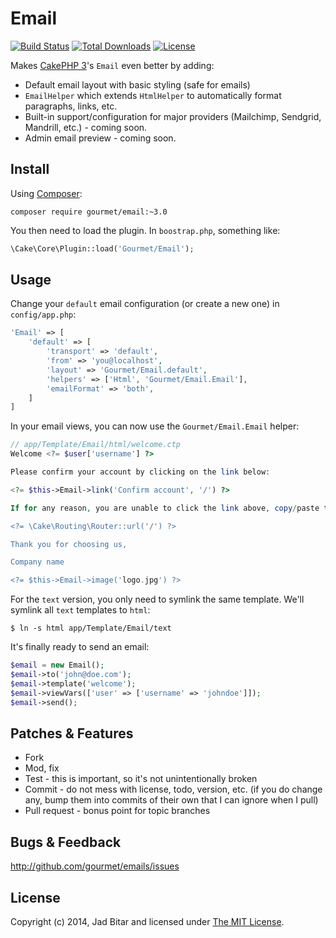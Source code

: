 # Email

[![Build Status](https://travis-ci.org/gourmet/email.svg?branch=master)](https://travis-ci.org/gourmet/email)
[![Total Downloads](https://poser.pugx.org/gourmet/email/downloads.svg)](https://packagist.org/packages/gourmet/email)
[![License](https://poser.pugx.org/gourmet/email/license.svg)](https://packagist.org/packages/gourmet/email)

Makes [CakePHP 3]'s `Email` even better by adding:

* Default email layout with basic styling (safe for emails)
* `EmailHelper` which extends `HtmlHelper` to automatically format paragraphs, links, etc.
* Built-in support/configuration for major providers (Mailchimp, Sendgrid, Mandrill, etc.) - coming soon.
* Admin email preview - coming soon.

## Install

Using [Composer]:

```
composer require gourmet/email:~3.0
```

You then need to load the plugin. In `boostrap.php`, something like:

```php
\Cake\Core\Plugin::load('Gourmet/Email');
```

## Usage

Change your `default` email configuration (or create a new one) in `config/app.php`:

```php
'Email' => [
	'default' => [
		'transport' => 'default',
		'from' => 'you@localhost',
		'layout' => 'Gourmet/Email.default',
		'helpers' => ['Html', 'Gourmet/Email.Email'],
		'emailFormat' => 'both',
	]
]
```

In your email views, you can now use the `Gourmet/Email.Email` helper:

```php
// app/Template/Email/html/welcome.ctp
Welcome <?= $user['username'] ?>

Please confirm your account by clicking on the link below:

<?= $this->Email->link('Confirm account', '/') ?>

If for any reason, you are unable to click the link above, copy/paste the following to your browser's address bar:

<?= \Cake\Routing\Router::url('/') ?>

Thank you for choosing us,

Company name

<?= $this->Email->image('logo.jpg') ?>
```

For the `text` version, you only need to symlink the same template. We'll symlink all `text` templates to `html`:

```
$ ln -s html app/Template/Email/text
```

It's finally ready to send an email:

```php
$email = new Email();
$email->to('john@doe.com');
$email->template('welcome');
$email->viewVars(['user' => ['username' => 'johndoe']]);
$email->send();
```

## Patches & Features

* Fork
* Mod, fix
* Test - this is important, so it's not unintentionally broken
* Commit - do not mess with license, todo, version, etc. (if you do change any, bump them into commits of
their own that I can ignore when I pull)
* Pull request - bonus point for topic branches

## Bugs & Feedback

http://github.com/gourmet/emails/issues

## License

Copyright (c) 2014, Jad Bitar and licensed under [The MIT License][mit].

[CakePHP 3]:http://cakephp.org
[Composer]:http://getcomposer.org
[mit]:http://www.opensource.org/licenses/mit-license.php
